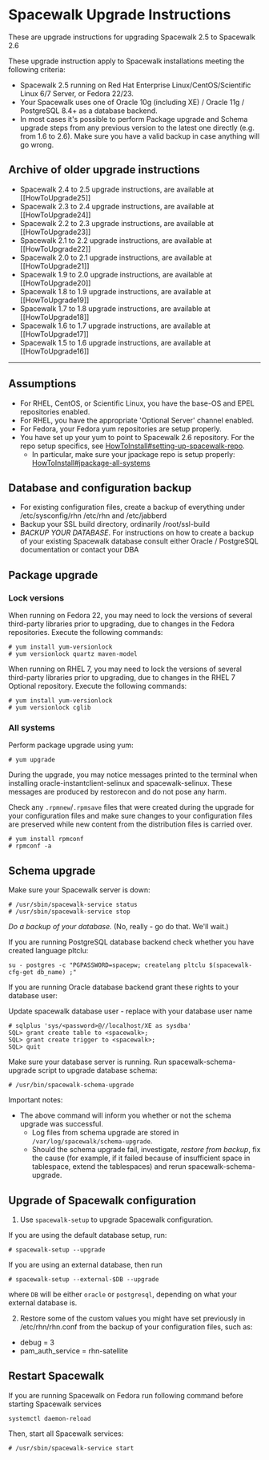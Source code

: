 # Spacewalk Upgrade Instructions

These are upgrade instructions for upgrading Spacewalk 2.5 to Spacewalk 2.6

These upgrade instruction apply to Spacewalk installations meeting the following criteria:

  *  Spacewalk 2.5 running on Red Hat Enterprise Linux/CentOS/Scientific Linux 6/7 Server, or Fedora 22/23.
  *  Your Spacewalk uses one of Oracle 10g (including XE) / Oracle 11g / PostgreSQL 8.4+ as a database backend.
  *  In most cases it's possible to perform Package upgrade and Schema upgrade steps from any previous version to the latest one directly (e.g. from 1.6 to 2.6). Make sure you have a valid backup in case anything will go wrong.
## Archive of older upgrade instructions



 * Spacewalk 2.4 to 2.5 upgrade instructions, are available at [[HowToUpgrade25]]
 * Spacewalk 2.3 to 2.4 upgrade instructions, are available at [[HowToUpgrade24]]
 * Spacewalk 2.2 to 2.3 upgrade instructions, are available at [[HowToUpgrade23]]
 * Spacewalk 2.1 to 2.2 upgrade instructions, are available at [[HowToUpgrade22]]
 * Spacewalk 2.0 to 2.1 upgrade instructions, are available at [[HowToUpgrade21]]
 * Spacewalk 1.9 to 2.0 upgrade instructions, are available at [[HowToUpgrade20]]
 * Spacewalk 1.8 to 1.9 upgrade instructions, are available at [[HowToUpgrade19]]
 * Spacewalk 1.7 to 1.8 upgrade instructions, are available at [[HowToUpgrade18]]
 * Spacewalk 1.6 to 1.7 upgrade instructions, are available at [[HowToUpgrade17]]
 * Spacewalk 1.5 to 1.6 upgrade instructions, are available at [[HowToUpgrade16]]

----
## Assumptions



  * For RHEL, CentOS, or Scientific Linux, you have the base-OS and EPEL repositories enabled.
  * For RHEL, you have the appropriate 'Optional Server' channel enabled.
  * For Fedora, your Fedora yum repositories are setup properly.
  * You have set up your yum to point to Spacewalk 2.6 repository. For the repo setup specifics, see [HowToInstall#setting-up-spacewalk-repo](https://github.com/spacewalkproject/spacewalk/wiki/HowToInstall#setting-up-spacewalk-repo).
    * In particular, make sure your jpackage repo is setup properly: [HowToInstall#jpackage-all-systems](https://github.com/spacewalkproject/spacewalk/wiki/HowToInstall#jpackage-all-systems)
## Database and configuration backup



  *  For existing configuration files, create a backup of everything under /etc/sysconfig/rhn /etc/rhn and /etc/jabberd
  *  Backup your SSL build directory, ordinarily /root/ssl-build
  *  *BACKUP YOUR DATABASE*. For instructions on how to create a backup of your existing Spacewalk database consult either Oracle / PostgreSQL documentation or contact your DBA
## Package upgrade

### Lock versions




When running on Fedora 22, you may need to lock the versions of several third-party libraries prior to upgrading, due to changes in the Fedora repositories.
Execute the following commands:

    # yum install yum-versionlock
    # yum versionlock quartz maven-model

When running on RHEL 7, you may need to lock the versions of several third-party libraries prior to upgrading, due to changes in the RHEL 7 Optional repository.
Execute the following commands:

    # yum install yum-versionlock
    # yum versionlock cglib
### All systems



Perform package upgrade using yum:

    # yum upgrade

During the upgrade, you may notice messages printed to the terminal when installing oracle-instantclient-selinux and spacewalk-selinux. These messages are produced by restorecon and do not pose any harm.

Check any `.rpmnew`/`.rpmsave` files that were created during the upgrade for your configuration files and make sure changes to your configuration files are preserved while new content from the distribution files is carried over.

    # yum install rpmconf
    # rpmconf -a
## Schema upgrade



Make sure your Spacewalk server is down:

    # /usr/sbin/spacewalk-service status
    # /usr/sbin/spacewalk-service stop

*Do a backup of your database.* (No, really - go do that.  We'll wait.)

If you are running PostgreSQL database backend check whether you have created language pltclu:

    su - postgres -c "PGPASSWORD=spacepw; createlang pltclu $(spacewalk-cfg-get db_name) ;"

If you are running Oracle database backend grant these rights to your database user:

Update spacewalk database user - replace <spacewalk> with your database user name 

    # sqlplus 'sys/<password>@//localhost/XE as sysdba' 
    SQL> grant create table to <spacewalk>; 
    SQL> grant create trigger to <spacewalk>; 
    SQL> quit 

Make sure your database server is running. Run spacewalk-schema-upgrade script to upgrade database schema:

    # /usr/bin/spacewalk-schema-upgrade

Important notes:

  * The above command will inform you whether or not the schema upgrade was successful.
    * Log files from schema upgrade are stored in `/var/log/spacewalk/schema-upgrade`.
    * Should the schema upgrade fail, investigate, *restore from backup*, fix the cause (for example, if it failed because of insufficient space in tablespace, extend the tablespaces) and rerun spacewalk-schema-upgrade.
## Upgrade of Spacewalk configuration



  1. Use `spacewalk-setup` to upgrade Spacewalk configuration. 

  If you are using the default database setup, run:

    # spacewalk-setup --upgrade

  If you are using an external database, then run

    # spacewalk-setup --external-$DB --upgrade

  where `DB` will be either `oracle` or `postgresql`, depending on what your external database is.

  2. Restore some of the custom values you might have set previously in /etc/rhn/rhn.conf from the backup of your configuration files, such as:

  *  debug = 3
  *  pam_auth_service = rhn-satellite
## Restart Spacewalk



If you are running Spacewalk on Fedora run following command before starting Spacewalk services

    systemctl daemon-reload

Then, start all Spacewalk services:

    # /usr/sbin/spacewalk-service start